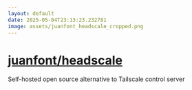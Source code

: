 ```yaml
---
layout: default
date: 2025-05-04T23:13:23.232781
image: assets/juanfont_headscale_cropped.png
---
```


# [juanfont/headscale](https://github.com/juanfont/headscale)

Self-hosted open source alternative to Tailscale control server
